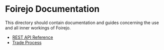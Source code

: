 # Foirejo Documentation
This directory should contain documentation and guides concerning the use and all inner workings of
Foirejo.

- [REST API Reference](api/README.md)
- [Trade Process](trade-process.md)
